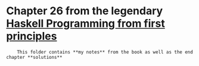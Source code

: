 # Chapter 26 from the legendary [Haskell Programming from first principles](https://haskellbook.com/) 
        
        This folder contains **my notes** from the book as well as the end chapter **solutions**
